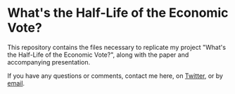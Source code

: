 # What's the Half-Life of the Economic Vote?

This repository contains the files necessary to replicate my project "What's the Half-Life of the Economic Vote?", along with the paper and accompanying presentation.

If you have any questions or comments, contact me here, on [Twitter](https://www.twitter.com/PoliSciJack), or by [email](mailto:jack.bailey@manchester.ac.uk).
